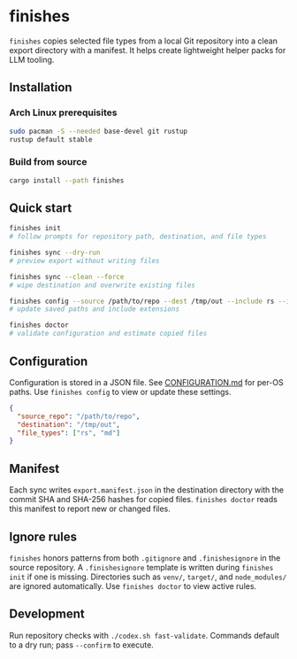 # finishes

`finishes` copies selected file types from a local Git repository into a clean export directory with a manifest. It helps create lightweight helper packs for LLM tooling.

## Installation

### Arch Linux prerequisites

```bash
sudo pacman -S --needed base-devel git rustup
rustup default stable
```

### Build from source

```bash
cargo install --path finishes
```

## Quick start

```bash
finishes init
# follow prompts for repository path, destination, and file types

finishes sync --dry-run
# preview export without writing files

finishes sync --clean --force
# wipe destination and overwrite existing files

finishes config --source /path/to/repo --dest /tmp/out --include rs --include md
# update saved paths and include extensions

finishes doctor
# validate configuration and estimate copied files
```

## Configuration
Configuration is stored in a JSON file. See [CONFIGURATION.md](CONFIGURATION.md) for per-OS paths. Use `finishes config` to view or update these settings.

```json
{
  "source_repo": "/path/to/repo",
  "destination": "/tmp/out",
  "file_types": ["rs", "md"]
}
```

## Manifest
Each sync writes `export.manifest.json` in the destination directory with the commit SHA and SHA-256 hashes for copied files. `finishes doctor` reads this manifest to report new or changed files.

## Ignore rules

`finishes` honors patterns from both `.gitignore` and `.finishesignore` in the source repository. A `.finishesignore` template is written during `finishes init` if one is missing. Directories such as `venv/`, `target/`, and `node_modules/` are ignored automatically. Use `finishes doctor` to view active rules.

## Development
Run repository checks with `./codex.sh fast-validate`. Commands default to a dry run; pass `--confirm` to execute.

